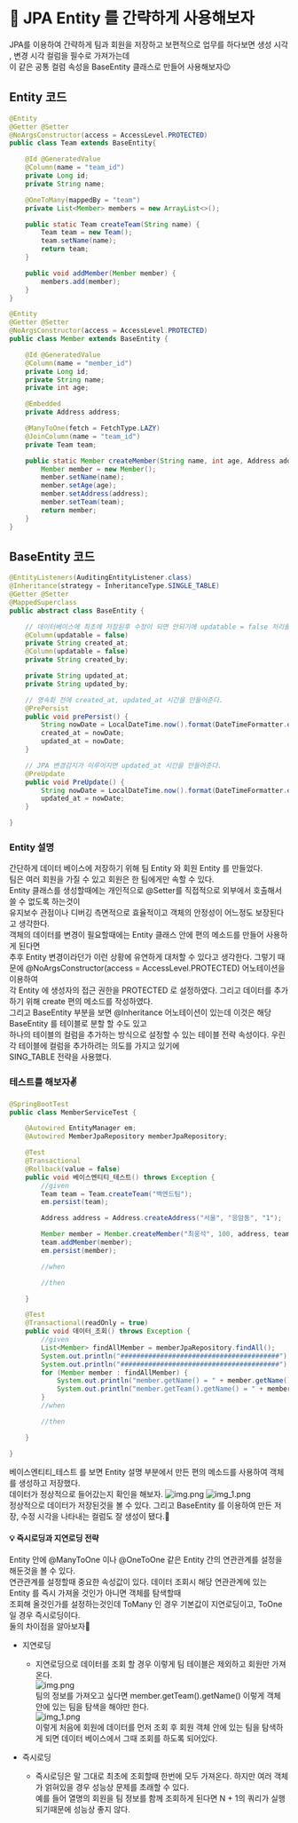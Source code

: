 # :loudspeaker: JPA Entity 를 간략하게 사용해보자
JPA를 이용하여 간략하게 팀과 회원을 저장하고 보편적으로 업무를 하다보면 생성 시각 , 변경 시각 컬럼을 필수로 가져가는데  
이 같은 공통 컬럼 속성을 BaseEntity 클래스로 만들어 사용해보자:wink:       

## Entity 코드
```java
@Entity
@Getter @Setter
@NoArgsConstructor(access = AccessLevel.PROTECTED)
public class Team extends BaseEntity{

    @Id @GeneratedValue
    @Column(name = "team_id")
    private Long id;
    private String name;

    @OneToMany(mappedBy = "team")
    private List<Member> members = new ArrayList<>();

    public static Team createTeam(String name) {
        Team team = new Team();
        team.setName(name);
        return team;
    }

    public void addMember(Member member) {
        members.add(member);
    }
}
```

```java
@Entity
@Getter @Setter
@NoArgsConstructor(access = AccessLevel.PROTECTED)
public class Member extends BaseEntity {

    @Id @GeneratedValue
    @Column(name = "member_id")
    private Long id;
    private String name;
    private int age;

    @Embedded
    private Address address;

    @ManyToOne(fetch = FetchType.LAZY)
    @JoinColumn(name = "team_id")
    private Team team;

    public static Member createMember(String name, int age, Address address, Team team) {
        Member member = new Member();
        member.setName(name);
        member.setAge(age);
        member.setAddress(address);
        member.setTeam(team);
        return member;
    }
}
```

## BaseEntity 코드
```java
@EntityListeners(AuditingEntityListener.class)
@Inheritance(strategy = InheritanceType.SINGLE_TABLE)
@Getter @Setter
@MappedSuperclass
public abstract class BaseEntity {

    // 데이터베이스에 최초에 저장된후 수정이 되면 안되기에 updatable = false 처리를 해준다.
    @Column(updatable = false)
    private String created_at;
    @Column(updatable = false)
    private String created_by;

    private String updated_at;
    private String updated_by;

    // 영속화 전에 created_at, updated_at 시간을 만들어준다.
    @PrePersist
    public void prePersist() {
        String nowDate = LocalDateTime.now().format(DateTimeFormatter.ofPattern("yyyy-MM-dd HH:mm:ss"));
        created_at = nowDate;
        updated_at = nowDate;
    }

    // JPA 변경감지가 이루어지면 updated_at 시간을 만들어준다.
    @PreUpdate
    public void PreUpdate() {
        String nowDate = LocalDateTime.now().format(DateTimeFormatter.ofPattern("yyyy-MM-dd HH:mm:ss"));
        updated_at = nowDate;
    }

}
```

### Entity 설명
간단하게 데이터 베이스에 저장하기 위해 팀 Entity 와 회원 Entity 를 만들었다.  
팀은 여러 회원을 가질 수 있고 회원은 한 팀에게만 속할 수 있다.   
Entity 클래스를 생성할때에는 개인적으로 @Setter를 직접적으로 외부에서 호출해서 쓸 수 없도록 하는것이  
유지보수 관점이나 디버깅 측면적으로 효율적이고 객체의 안정성이 어느정도 보장된다고 생각한다.    
객체의 데이터를 변경이 필요할때에는 Entity 클래스 안에 편의 메소드를 만들어 사용하게 된다면  
추후 Entity 변경이라던가 이런 상황에 유연하게 대처할 수 있다고 생각한다.
그렇기 때문에 @NoArgsConstructor(access = AccessLevel.PROTECTED) 어노테이션을 이용하여  
각 Entity 에 생성자의 접근 권한을 PROTECTED 로 설정하였다. 그리고 데이터를 추가하기 위해 create 편의 메소드를 작성하였다.  
그리고 BaseEntity 부분을 보면 @Inheritance 어노테이션이 있는데 이것은 해당 BaseEntity 를 테이블로 분할 할 수도 있고  
하나의 테이블의 컬럼을 추가하는 방식으로 설정할 수 있는 테이블 전략 속성이다. 우린 각 테이블에 컬럼을 추가하려는 의도를 가지고 있기에  
SING_TABLE 전략을 사용했다.

### 테스트를 해보자:v:
```java
@SpringBootTest
public class MemberServiceTest {

    @Autowired EntityManager em;
    @Autowired MemberJpaRepository memberJpaRepository;

    @Test
    @Transactional
    @Rollback(value = false)
    public void 베이스엔티티_테스트() throws Exception {
        //given
        Team team = Team.createTeam("백엔드팀");
        em.persist(team);

        Address address = Address.createAddress("서울", "응암동", "1");

        Member member = Member.createMember("최웅석", 100, address, team);
        team.addMember(member);
        em.persist(member);

        //when

        //then

    }

    @Test
    @Transactional(readOnly = true)
    public void 데이터_조회() throws Exception {
        //given
        List<Member> findAllMember = memberJpaRepository.findAll();
        System.out.println("########################################");
        System.out.println("########################################");
        for (Member member : findAllMember) {
            System.out.println("member.getName() = " + member.getName());
            System.out.println("member.getTeam().getName() = " + member.getTeam().getName());
        }
        //when

        //then

    }

}
```

베이스엔티티_테스트 를 보면 Entity 설명 부분에서 만든 편의 메소드를 사용하여 객체를 생성하고 저장했다.  
데이터가 정상적으로 들어갔는지 확인을 해보자.
![img.png](../imges/img_12.png)
![img_1.png](../imges/img_13.png)  
정상적으로 데이터가 저장된것을 볼 수 있다. 그리고 BaseEntity 를 이용하여 만든 저장, 수정 시각을 나타내는 컬럼도 잘 생성이 됐다.:wave:


#### :bulb: 즉시로딩과 지연로딩 전략
Entity 안에 @ManyToOne 이나 @OneToOne 같은 Entity 간의 연관관계를 설정을 해둔것을 볼 수 있다.  
연관관계를 설정할때 중요한 속성값이 있다. 데이터 조회시 해당 연관관계에 있는 Entity 를 즉시 가져올 것인가 아니면 객체를 탐색할때  
조회해 올것인가를 설정하는것인데 ToMany 인 경우 기본값이 지연로딩이고, ToOne 일 경우 즉시로딩이다.  
둘의 차이점을 알아보자:punch:

- 지연로딩
    - 지연로딩으로 데이터를 조회 할 경우 이렇게 팀 테이블은 제외하고 회원만 가져온다.    
    ![img.png](../imges/img_14.png)  
    팀의 정보를 가져오고 싶다면 member.getTeam().getName() 이렇게 객체 안에 있는 팀을 탐색을 해야만 한다.  
    ![img_1.png](../imges/img_15.png)  
    이렇게 처음에 회원에 데이터를 먼저 조회 후 회원 객체 안에 있는 팀을 탐색하게 되면 데이터 베이스에서 그때 조회를 하도록 되어있다.

- 즉시로딩
    - 즉시로딩은 말 그대로 최초에 조회할때 한번에 모두 가져온다. 하지만 여러 객체가 얽혀있을 경우 성능상 문제를 초래할 수 있다.  
      예를 들어 열명의 회원을 팀 정보를 함께 조회하게 된다면 N + 1의 쿼리가 실행되기때문에 성능상 좋지 않다.   